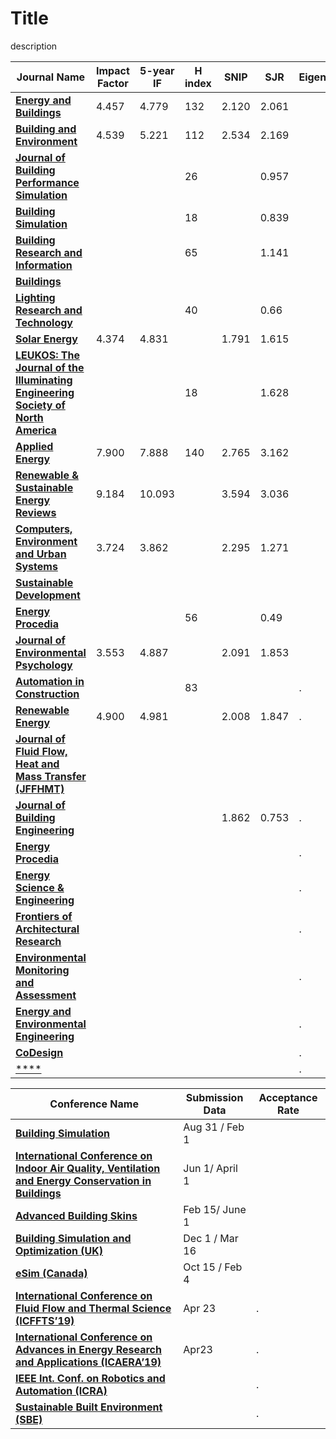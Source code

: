 # Title
description

| **Journal Name**  | **Impact Factor**  | **5-year IF**  | **H index** | **SNIP** | **SJR**  | EigenValue  |
|---|---|---|---|---|---|---|
| [**Energy and Buildings**](http://www.journals.elsevier.com/energy-and-buildings/)  | 4.457  | 4.779  | 132  | 2.120  |  2.061 |   |
| [**Building and Environment**](http://www.journals.elsevier.com/building-and-environment/)  |  4.539 | 5.221  | 112  |  2.534 | 2.169  |   |
| [**Journal of Building Performance Simulation**](http://www.tandfonline.com/toc/tbps20/current#.VGog2_nF_md)  |   |   | 26  |   | 0.957   |   |
| [**Building Simulation**](http://www.springer.com/engineering/civil+engineering/journal/12273)  |   |   | 18  |   | 0.839   |   |
| [**Building Research and Information**](http://www.tandfonline.com/toc/rbri20/current#.VGpOdPnF_mc)  |   |   | 65  |   | 1.141   |   |
| [**Buildings**](http://www.mdpi.com/journal/buildings)  |   |   |   |   |   |   |
| [**Lighting Research and Technology**](http://lrt.sagepub.com/)  |   |   | 40  |   |  0.66 |   |
| [**Solar Energy**](http://www.journals.elsevier.com/solar-energy/)  |  4.374 | 4.831  |   | 1.791  | 1.615  |   |
| [**LEUKOS: The Journal of the Illuminating Engineering Society of North America**](http://www.tandfonline.com/loi/ulks20#.VGpJsvnF_mc)  |   |   | 18  |   | 1.628  |   |
| [**Applied Energy**](http://www.journals.elsevier.com/applied-energy/)  | 7.900  | 7.888   |  140 | 2.765   | 3.162  |   |
| [**Renewable & Sustainable Energy Reviews**](http://www.journals.elsevier.com/renewable-and-sustainable-energy-reviews)  | 9.184  | 10.093  |   | 3.594  | 3.036  |   |
| [**Computers, Environment and Urban Systems**](http://www.journals.elsevier.com/computers-environment-and-urban-systems)  |  3.724 | 3.862  |   |   2.295 | 1.271  |   |
| [**Sustainable Development**](http://onlinelibrary.wiley.com/journal/10.1002/)  |   |   |   |   |   |   |
| [**Energy Procedia**](http://www.scimagojr.com/journalsearch.php?q=17700156736&tip=sid&clean=0)  |   |   | 56  |   | 0.49  |   |
| [**Journal of Environmental Psychology**](https://www.journals.elsevier.com/journal-of-environmental-psychology)  | 3.553    | 4.887   |   |  2.091  |  1.853  |   |
| [**Automation in Construction**]()  |   |   | 83  |   |   | .  |
| [**Renewable Energy**](https://www.journals.elsevier.com/renewable-energy)  | 4.900  | 4.981   |   | 2.008   | 1.847  | .  |
| [**Journal of Fluid Flow, Heat and Mass Transfer (JFFHMT)**](https://jffhmt.avestia.com/)  |   |   |   |   |   |   |
| [**Journal of Building Engineering**](https://www.journals.elsevier.com/journal-of-building-engineering)  |   |   |   | 1.862  | 0.753  | .  |
| [**Energy Procedia**]()  |   |   |   |   |   | .  |
| [**Energy Science & Engineering**]()  |   |   |   |   |   | .  |
| [**Frontiers of Architectural Research**]()  |   |   |   |   |   | .  |
| [**Environmental Monitoring and Assessment**]()  |   |   |   |   |   | .  |
| [**Energy and Environmental Engineering**]()  |   |   |   |   |   | .  |
| [**CoDesign**](https://www.tandfonline.com/toc/ncdn20/current)  |   |   |   |   |   | .  |
| [****]()  |   |   |   |   |   | .  |


| **Conference Name**  | **Submission Data**  | **Acceptance Rate**  |
|---|---|---|
| [**Building Simulation**](http://buildingsimulation2019.org/)  | Aug 31 / Feb 1  |   |
| [**International Conference on Indoor Air Quality, Ventilation and Energy Conservation in Buildings**](https://www.iaqvec2019.org/)  | Jun 1/ April 1  |   |
| [**Advanced Building Skins**](https://abs.green/home/)  |  Feb 15/ June 1 |   |
| [**Building Simulation and Optimization (UK)**](https://www.bso2018.event.cam.ac.uk/)  | Dec 1 / Mar 16  |   |
| [**eSim (Canada)**](http://esim2018.etsmtl.ca/)  |  Oct 15 / Feb 4 |   |
| [**International Conference on Fluid Flow and Thermal Science (ICFFTS’19)**](https://icffts.com/)  | Apr 23  |  . |
| [**International Conference on Advances in Energy Research and Applications (ICAERA’19)**](https://icaera.com/)  | Apr23  |  . |
| [**IEEE Int. Conf. on Robotics and Automation (ICRA)**]()  |   |  . |
| [**Sustainable Built Environment (SBE)**]()  |   |  . |

